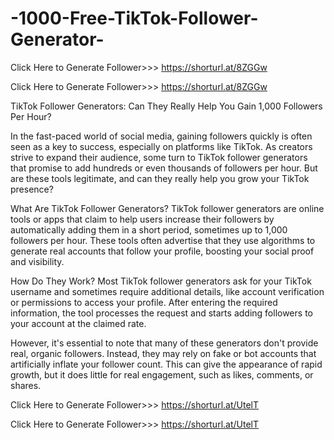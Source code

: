 # -1000-Free-TikTok-Follower-Generator-
Click Here to Generate Follower>>> https://shorturl.at/8ZGGw

Click Here to Generate Follower>>> https://shorturl.at/8ZGGw

TikTok Follower Generators: Can They Really Help You Gain 1,000 Followers Per Hour?

In the fast-paced world of social media, gaining followers quickly is often seen as a key to success, especially on platforms like TikTok. As creators strive to expand their audience, some turn to TikTok follower generators that promise to add hundreds or even thousands of followers per hour. But are these tools legitimate, and can they really help you grow your TikTok presence?

What Are TikTok Follower Generators?
TikTok follower generators are online tools or apps that claim to help users increase their followers by automatically adding them in a short period, sometimes up to 1,000 followers per hour. These tools often advertise that they use algorithms to generate real accounts that follow your profile, boosting your social proof and visibility.

How Do They Work?
Most TikTok follower generators ask for your TikTok username and sometimes require additional details, like account verification or permissions to access your profile. After entering the required information, the tool processes the request and starts adding followers to your account at the claimed rate.

However, it's essential to note that many of these generators don't provide real, organic followers. Instead, they may rely on fake or bot accounts that artificially inflate your follower count. This can give the appearance of rapid growth, but it does little for real engagement, such as likes, comments, or shares.

Click Here to Generate Follower>>> https://shorturl.at/UtelT

Click Here to Generate Follower>>> https://shorturl.at/UtelT
